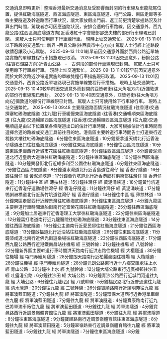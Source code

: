 交通消息即時更新 | 整理香港最新交通消息及受影響而封閉的行車線及車龍龍尾位置，提供紅磡海底隧道、西區海底隧道、東區海底隧道、屯門公路、東區走廊等多條主要隧道及幹道路面行車狀況，讓大家放假出門前、返工前更清楚掌握路況及計算出門時間，駕駛者亦可因應道路狀況，安排合適的行車路線。因交通意外，西九龍公路(往西區海底隧道方向)近香港紅十字會總部邵逸夫樓的部份行車線現已封閉。 駕駛人士只可使用餘下行車線行車。 現時上址交通繁忙。 2025-09-13 11:01以下路段的交通繁忙: 新界 –西貢公路(往西貢市中心方向) 駕駛人士行經上述路段敬請忍讓及小心駕駛。 2025-09-13 11:01較早前因交通意外而於西貢公路近翠塘路實施的單線雙程行車措施現已取消。 2025-09-13 11:01因交通意外，粉錦公路(往寶石湖路方向)近青山公路　–　古洞段的部份行車線現已封閉。 駕駛人士只可使用餘下行車線行車。 現時上址交通繁忙。 2025-09-13 11:01較早前因交通意外而於文錦渡路近沙嶺道實施的單線雙程行車措施現已取消。 2025-09-13 11:01因交通意外，西貢公路近翠塘路現已實施單線雙程行車措施。 現時上址交通繁忙。 2025-09-13 10:40較早前因交通意外而封閉的亞皆老街(往大角咀方向)近彌敦道的部份行車線現已解封。 2025-09-13 10:40因交通意外，亞皆老街(往大角咀方向)近彌敦道的部份行車線現已封閉。 駕駛人士只可使用餘下行車線行車。 現時上址交通繁忙。 2025-09-13 09:48 主要隧道路面情況紅磡海底隧道 (往香港)交通擠塞紅磡海底隧道 (往九龍)行車緩慢東區海底隧道 (往香港)交通暢順東區海底隧道 (往九龍)交通暢順西區海底隧道 (往香港)交通暢順西區海底隧道 (往九龍)交通暢順這是由以下位置至各條隧道出口的估計行車時間，大家可根據估計行車時間而選擇合適的路線或交通工具前往目的地。港島區主要幹道行車時間告士打道東行近稅務大樓往紅磡海底隧道 : 6分鐘往東區海底隧道 : 10分鐘堅拿道天橋北行近香港仔隧道出口往紅磡海底隧道 : 6分鐘往東區海底隧道 : 9分鐘往西區海底隧道 : 10分鐘東區走廊西行近城市花園往紅磡海底隧道 : 6分鐘往西區海底隧道 : 8分鐘黃泥涌道北行近皇后大道東往紅磡海底隧道 : 5分鐘往東區海底隧道 : 10分鐘往西區海底隧道 : 10分鐘興發街北行近維多利亞公園往紅磡海底隧道 : 6分鐘往東區海底隧道 : 7分鐘往西區海底隧道 : 8分鐘淺水灣道北行近香島道往灣仔 經 香港仔隧道 : 16分鐘往灣仔 經 黃泥涌峽道 : 17分鐘黃竹坑道北行近香港鄉村俱樂部往灣仔 經 香港仔隧道 : 11分鐘往中區 經 薄扶林道 : 15分鐘往灣仔 經 黃泥涌峽道 : 18分鐘黃竹坑道東行近香港仔運動場往灣仔 經 香港仔隧道 : 11分鐘往灣仔 經 黃泥涌峽道 : 17分鐘鴨脷洲橋道北行近黃竹坑道往灣仔 經 香港仔隧道 : 14分鐘往中區 經 薄扶林道 : 13分鐘東區走廊西行近鯉景灣往紅磡海底隧道 : 9分鐘往東區海底隧道 : 4分鐘九龍區主要幹道行車時間渡船街南行近富榮花園往紅磡海底隧道 : 25分鐘往西區海底隧道 : 9分鐘加士居道東行近香港理工大學往紅磡海底隧道 : 22分鐘往東區海底隧道 : 12分鐘窩打老道南行近九龍醫院往紅磡海底隧道 : 23分鐘往東區海底隧道 : 14分鐘往西區海底隧道 : 16分鐘公主道南行近愛民邨往紅磡海底隧道 : 21分鐘往西區海底隧道 : 13分鐘啟福道北行近油站往紅磡海底隧道 : 26分鐘往東區海底隧道 : 11分鐘漆咸道北南行近佛光街遊樂場往紅磡海底隧道 : 22分鐘往西區海底隧道 : 17分鐘西九龍公路西行近港鐵南昌站往機場 經 三號幹線 : 21分鐘往機場 經 八號幹線 : 22分鐘新界區主要幹道行車時間洪天路南行近洪志路往機場 經 大欖隧道 : 30分鐘往機場 經 屯門赤鱲角隧道 : 28分鐘朗天路南行近柏麗豪園往機場 經 大欖隧道 : 28分鐘往機場 經 屯門赤鱲角隧道 : 28分鐘元朗公路東行近十八鄉交匯處往上水 經 青山公路 : 30分鐘往上水 經 九號幹線 : 12分鐘大埔公路東行近廣福邨往沙田 經 吐露港公路 : 6分鐘往沙田 經 大埔公路 : 10分鐘青沙公路西行近城門河道往九龍 經 大埔公路 : 6分鐘往九龍(西) 經 八號幹線 : 5分鐘福民路北行近普通道往九龍 經 清水灣道 : 20分鐘往九龍 經 二號幹線 : 26分鐘寶順路南行近頌明苑往九龍 經 將軍澳藍田隧道 : 7分鐘往九龍 經 將軍澳隧道 : 5分鐘環保大道西行近香港單車館往九龍 經 將軍澳藍田隧道 : 7分鐘往九龍 經 將軍澳隧道 : 4分鐘寶康路南行近九巴將軍澳車廠往九龍 經 將軍澳藍田隧道 : 9分鐘往九龍 經 將軍澳隧道 : 4分鐘寶邑路西行近調景嶺體育館往九龍 經 將軍澳藍田隧道 : 6分鐘往九龍 經 將軍澳隧道 : 8分鐘往東區海底隧道 : 9分鐘寶順路南行近調景嶺體育館往東區海底隧道 : 8分鐘往九龍 經 將軍澳藍田隧道 : 5分鐘翠嶺路東行近調景嶺體育館往九龍 經 將軍澳藍田隧道 : 5分鐘往九龍 經 將軍澳隧道 : 7分鐘往東區海底隧道 : 8分鐘